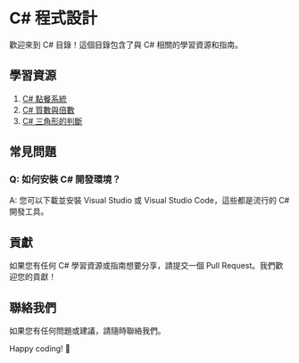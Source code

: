 # C# 程式設計

歡迎來到 C# 目錄！這個目錄包含了與 C# 相關的學習資源和指南。

## 學習資源

1. [C# 點餐系統]([link_to_basic_tutorial.md](https://github.com/KingKaiZhuang/zhuang-c-sharp/tree/master/orderDrink))
2. [C# 質數與倍數]([link_to_advanced_tutorial.md](https://github.com/KingKaiZhuang/zhuang-c-sharp/tree/master/WpfApp1))
3. [C# 三角形的判斷]([link_to_sample_project.md](https://github.com/KingKaiZhuang/zhuang-c-sharp/tree/master/TriangleCheck))

## 常見問題

### Q: 如何安裝 C# 開發環境？

A: 您可以下載並安裝 Visual Studio 或 Visual Studio Code，這些都是流行的 C# 開發工具。

## 貢獻

如果您有任何 C# 學習資源或指南想要分享，請提交一個 Pull Request。我們歡迎您的貢獻！

## 聯絡我們

如果您有任何問題或建議，請隨時聯絡我們。

Happy coding! 🚀
